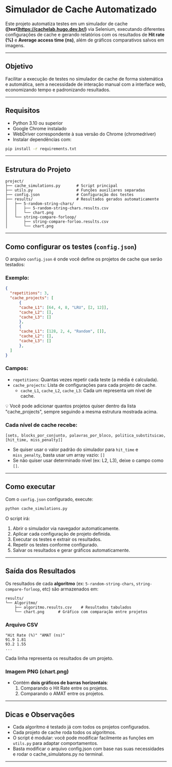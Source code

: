 # Simulador de Cache Automatizado

Este projeto automatiza testes em um simulador de cache **([text]https://cachelab.hugo.dev.br/)** via Selenium, executando diferentes configurações de cache e gerando relatórios com os resultados de **Hit rate (%)** e **Average access time (ns)**, além de gráficos comparativos salvos em imagens.

---

## Objetivo

Facilitar a execução de testes no simulador de cache de forma sistemática e automática, sem a necessidade de interação manual com a interface web, economizando tempo e padronizando resultados.

---

## Requisitos

- Python 3.10 ou superior
- Google Chrome instalado
- WebDriver correspondente à sua versão do Chrome (chromedriver)
- Instalar dependências com:

```bash
pip install -r requirements.txt
```

---

## Estrutura do Projeto

```
project/
├── cache_simulations.py       # Script principal
├── utils.py                   # Funções auxiliares separadas
├── config.json                # Configuração dos testes
├── results/                   # Resultados gerados automaticamente
│   ├── 5-random-string-chars/
│   │   ├── 5-random-string-chars.results.csv
│   │   └── chart.png
│   └── string-compare-forloop/
│       ├── string-compare-forloo.results.csv
│       └── chart.png
```

---

## Como configurar os testes (`config.json`)

O arquivo `config.json` é onde você define os projetos de cache que serão testados:

### Exemplo:
```json
{
  "repetitions": 3,
  "cache_projects": [
      {
      "cache_L1": [64, 4, 8, "LRU", [2, 12]],
      "cache_L2": [],
      "cache_L3": []
      },
      {
      "cache_L1": [128, 2, 4, "Random", []],
      "cache_L2": [],
      "cache_L3": []
      },
  ]
}
```

### Campos:
- `repetitions`: Quantas vezes repetir cada teste (a média é calculada).
- `cache_projects`: Lista de configurações para cada projeto de cache.
  - `cache_L1`, `cache_L2`, `cache_L3`: Cada um representa um nível de cache.

💡 Você pode adicionar quantos projetos quiser dentro da lista "cache_projects", sempre seguindo a mesma estrutura mostrada acima.

### Cada nível de cache recebe:
```text
[sets, blocks_por_conjunto, palavras_por_bloco, politica_substituicao, [hit_time, miss_penalty]]
```
- Se quiser usar o valor padrão do simulador para `hit_time` e `miss_penalty`, basta usar um array vazio: `[]`
- Se não quiser usar determinado nível (ex: L2, L3), deixe o campo como `[]`.

---

## Como executar

Com o `config.json` configurado, execute:

```bash
python cache_simulations.py
```

O script irá:
1. Abrir o simulador via navegador automaticamente.
2. Aplicar cada configuração de projeto definida.
3. Executar os testes e extrair os resultados.
4. Repetir os testes conforme configurado.
5. Salvar os resultados e gerar gráficos automaticamente.

---

## Saída dos Resultados

Os resultados de cada **algoritmo** (ex: `5-random-string-chars`, `string-compare-forloop`, etc) são armazenados em:

```
results/
└── Algoritmo/
    ├── algoritmo.results.csv    # Resultados tabulados
    └── chart.png      # Gráfico com comparação entre projetos
```

### Arquivo CSV
```csv
"Hit Rate (%)" "AMAT (ns)"
91.9 1.81
93.2 1.55
...
```
Cada linha representa os resultados de um projeto.

### Imagem PNG (chart.png)
- Contém **dois gráficos de barras horizontais**:
  1. Comparando o Hit Rate entre os projetos.
  2. Comparando o AMAT entre os projetos.

---

## Dicas e Observações

- Cada algoritmo é testado já com todos os projetos configurados.
- Cada projeto de cache roda todos os algoritmos.
- O script é modular: você pode modificar facilmente as funções em `utils.py` para adaptar comportamentos.
- Basta modificar o arquivo config.json com base nas suas necessidades e rodar o cache_simulatons.py no terminal.

---

